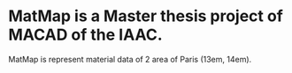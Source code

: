 # MatMap is a Master thesis project of MACAD of the IAAC.

MatMap is represent material data of 2 area of Paris (13em, 14em).
